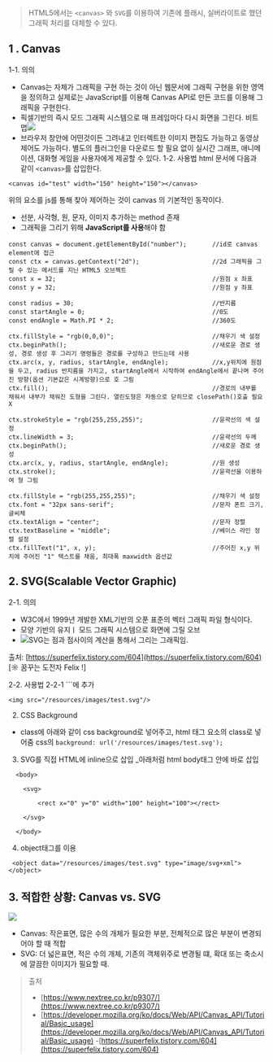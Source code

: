 > HTML5에서는 `<canvas>` 와 `SVG`를 이용하여 기존에 플래시, 실버라이트로 했던 그래픽 처리를 대체할 수 있다.

## 1 . Canvas

1-1. 의의

- Canvas는 자체가 그래픽을 구현 하는 것이 아닌 웹문서에 그래픽 구현을 위한 영역을 정의하고
  실제로는 JavaScript를 이용해 Canvas API로 만든 코드를 이용해 그래픽을 구현한다.
- 픽셀기반의 즉시 모드 그래픽 시스템으로 매 프레임마다 다시 화면을 그린다. 비트맵![](https://velog.velcdn.com/images%2Fseod0209%2Fpost%2F42dc7e1c-d781-4888-86bb-a537a76b9c30%2Fdownload.png)
- 브라우저 창안에 어떤것이든 그려내고 인터렉트한 이미지 편집도 가능하고 동영상제어도 가능하다.
  별도의 플러그인을 다운로드 할 필요 없이 실시간 그래프, 애니메이션, 대화형 게임을 사용자에게 제공할 수 있다.
  1-2. 사용법
  html 문서에 다음과 같이 `<canvas>`를 삽입한다.

```null
<canvas id="test" width="150" height="150"></canvas>
```

위의 요소를 js를 통해 찾아 제어하는 것이 canvas 의 기본적인 동작이다.

- 선분, 사각형, 원, 문자, 이미지 추가하는 method 존재
- 그래픽을 그리기 위해 **JavaScript를 사용**해야 함

```null
const canvas = document.getElementById("number");       //id로 canvas element에 접근
const ctx = canvas.getContext("2d");                    //2d 그래픽을 그릴 수 있는 메서드를 지닌 HTML5 오브젝트
const x = 32;                                           //원점 x 좌표
const y = 32;                                           //원점 y 좌표

const radius = 30;                                      //반지름
const startAngle = 0;                                   //0도
const endAngle = Math.PI * 2;                           //360도

ctx.fillStyle = "rgb(0,0,0)";                           //채우기 색 설정
ctx.beginPath();                                        //새로운 경로 생성, 경로 생성 후 그리기 명령들은 경로를 구성하고 만드는데 사용
ctx.arc(x, y, radius, startAngle, endAngle);            //x,y위치에 원점을 두고, radius 반지름을 가지고, startAngle에서 시작하여 endAngle에서 끝나며 주어진 방향(옵션 기본값은 시계방향)으로 호 그림
ctx.fill();                                             //경로의 내부를 채워서 내부가 채워진 도형을 그린다. 열린도형은 자동으로 닫히므로 closePath()호출 필요 X

ctx.strokeStyle = "rgb(255,255,255)";                   //윤곽선의 색 설정
ctx.lineWidth = 3;                                      //윤곽선의 두께
ctx.beginPath();                                        //새로운 경로 생성
ctx.arc(x, y, radius, startAngle, endAngle);            //원 생성
ctx.stroke();                                           //윤곽선을 이용하여 형 그림

ctx.fillStyle = "rgb(255,255,255)";                     //채우기 색 설정
ctx.font = "32px sans-serif";                           //문자 폰트 크기, 글씨체
ctx.textAlign = "center";                               //문자 정렬
ctx.textBaseline = "middle";                            //베이스 라인 정렬 설정
ctx.fillText("1", x, y);                                //주어진 x,y 위치에 주어진 "1" 텍스트를 채움, 최대폭 maxwidth 옵션값
```

## 2. SVG(Scalable Vector Graphic)

2-1. 의의

- W3C에서 1999년 개발한 XML기반의 오푼 표준의 벡터 그래픽 파일 형식이다.
- 모양 기반의 유지ㅣ 모드 그래픽 시스템으로 화면에 그릴 오브
- ![](<https://velog.velcdn.com/images%2Fseod0209%2Fpost%2Fac8db047-3b5a-4135-84c5-924d5c12d9d5%2Fdownload%20(1).png>)SVG는 점과 점사이의 계산을 통해서 그리는 그래픽임.

출처: [https://superfelix.tistory.com/604](https://superfelix.tistory.com/604) [☼ 꿈꾸는 도전자 Felix !]

2-2. 사용법
2-2-1 ``<img>`에 추가

`<img src="/resources/images/test.svg"/>`

2. CSS Background

- class에 아래와 같이 css background로 넣어주고,
  html 태그 요소의 class로 넣어줌
  css의 `background: url('/resources/images/test.svg');`

3. SVG를 직접 HTML에 inline으로 삽입
   \_아래처럼 html body태그 안에 바로 삽입

```null
  <body>

    <svg>

        <rect x="0" y="0" width="100" height="100"></rect>

    </svg>

  </body>
```

4. object태그를 이용

```null
 <object data="/resources/images/test.svg" type="image/svg+xml"></object>
```

## 3. 적합한 상황: Canvas vs. SVG

![](https://velog.velcdn.com/images%2Fseod0209%2Fpost%2F90597869-46e8-4d35-904c-c06e7f19b278%2Fcanvas_svg_---.png)

- Canvas: 작은표면, 많은 수의 개체가 필요한 부분, 전체적으로 많은 부분이 변경되어야 할 때 적합
- SVG: 더 넓은표면, 적은 수의 개체, 기존의 객체위주로 변경될 떄, 확대 또는 축소시에 깔끔한 이미지가 필요할 때.

> 출처
>
> - [https://www.nextree.co.kr/p9307/](https://www.nextree.co.kr/p9307/)
> - [https://developer.mozilla.org/ko/docs/Web/API/Canvas_API/Tutorial/Basic_usage](https://developer.mozilla.org/ko/docs/Web/API/Canvas_API/Tutorial/Basic_usage) -[https://superfelix.tistory.com/604](https://superfelix.tistory.com/604)
